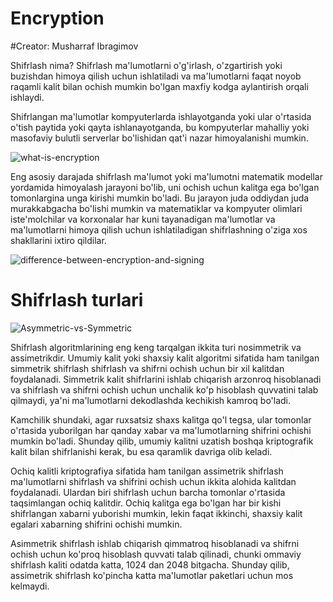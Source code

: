 # Encryption

#Creator: Musharraf Ibragimov

Shifrlash nima?
Shifrlash ma'lumotlarni o'g'irlash, o'zgartirish yoki buzishdan himoya qilish uchun ishlatiladi va ma'lumotlarni faqat noyob raqamli kalit bilan ochish mumkin bo'lgan maxfiy kodga aylantirish orqali ishlaydi.

Shifrlangan ma'lumotlar kompyuterlarda ishlayotganda yoki ular o'rtasida o'tish paytida yoki qayta ishlanayotganda, bu kompyuterlar mahalliy yoki masofaviy bulutli serverlar bo'lishidan qat'i nazar himoyalanishi mumkin.

![what-is-encryption](https://github.com/themusharraf/Encryption/assets/122869450/aafe97e4-d1bb-49bd-b88d-56c47ec95fdf)

Eng asosiy darajada shifrlash ma'lumot yoki ma'lumotni matematik modellar yordamida himoyalash jarayoni bo'lib, uni ochish uchun kalitga ega bo'lgan tomonlargina unga kirishi mumkin bo'ladi. Bu jarayon juda oddiydan juda
murakkabgacha bo'lishi mumkin va matematiklar va kompyuter olimlari iste'molchilar va korxonalar har kuni tayanadigan ma'lumotlar va ma'lumotlarni himoya qilish uchun ishlatiladigan shifrlashning o'ziga xos shakllarini ixtiro qildilar.

![difference-between-encryption-and-signing](https://github.com/themusharraf/Encryption/assets/122869450/7c873e4f-e99f-4625-abfb-68e6b773736b)


# Shifrlash turlari

![Asymmetric-vs-Symmetric](https://github.com/themusharraf/Encryption/assets/122869450/a5531df7-2d6a-45c0-a8a1-8445de030c96)


Shifrlash algoritmlarining eng keng tarqalgan ikkita turi nosimmetrik va assimetrikdir.
Umumiy kalit yoki shaxsiy kalit algoritmi sifatida ham tanilgan simmetrik shifrlash shifrlash va shifrni ochish uchun bir xil kalitdan foydalanadi. Simmetrik kalit shifrlarini ishlab chiqarish arzonroq hisoblanadi va shifrlash va shifrni ochish uchun unchalik ko'p hisoblash quvvatini talab qilmaydi, ya'ni ma'lumotlarni dekodlashda kechikish kamroq bo'ladi.

Kamchilik shundaki, agar ruxsatsiz shaxs kalitga qo'l tegsa, ular tomonlar o'rtasida yuborilgan har qanday xabar va ma'lumotlarning shifrini ochishi mumkin bo'ladi. Shunday qilib, umumiy kalitni uzatish boshqa kriptografik kalit bilan shifrlanishi kerak, bu esa qaramlik davriga olib keladi.

Ochiq kalitli kriptografiya sifatida ham tanilgan assimetrik shifrlash ma'lumotlarni shifrlash va shifrini ochish uchun ikkita alohida kalitdan foydalanadi. Ulardan biri shifrlash uchun barcha tomonlar o'rtasida taqsimlangan ochiq kalitdir. Ochiq kalitga ega bo'lgan har bir kishi shifrlangan xabarni yuborishi mumkin, lekin faqat ikkinchi, shaxsiy kalit egalari xabarning shifrini ochishi mumkin.

Asimmetrik shifrlash ishlab chiqarish qimmatroq hisoblanadi va shifrni ochish uchun ko'proq hisoblash quvvati talab qilinadi, chunki ommaviy shifrlash kaliti odatda katta, 1024 dan 2048 bitgacha. Shunday qilib, assimetrik shifrlash ko'pincha katta ma'lumotlar paketlari uchun mos kelmaydi.

